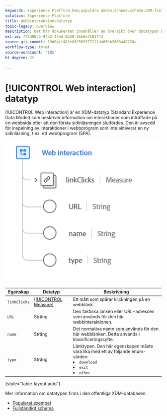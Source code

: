 ```yaml
---
keywords: Experience Platform;hem;populära ämnen;schema;schema;XDM;fields;schemas;Schemas;webbinaktion;datatyp;datatyp;datatyp;data type;
solution: Experience Platform
title: Webbinteraktionsdatatyp
topic-legacy: overview
description: Det här dokumentet innehåller en översikt över datatypen Experience Data Model (XDM) för webbinteraktion.
exl-id: 772d96c5-9fa3-4fed-8b38-16b8e7101743
source-git-commit: 39d04cf482e862569277211d465bb2060a49224a
workflow-type: tm+mt
source-wordcount: '185'
ht-degree: 2%

---
```


# [!UICONTROL Web interaction] datatyp

[!UICONTROL Web interaction] är en XDM-datatyp (Standard Experience Data Model) som beskriver information om interaktioner som inträffade på en webbsida efter att den första sidinläsningen slutfördes. Den är avsedd för inspelning av interaktioner i webbprogram som inte aktiverar en ny sidinläsning, t.ex. ett webbprogram (SPA).

<img src="../images/data-types/web-interaction.PNG" width="500" /><br />

| Egenskap | Datatyp | Beskrivning |
| --- | --- | --- |
| `linkClicks` | [[!UICONTROL Measure]](./measure.md) | Ett mått som spårar klickningen på en webblänk. |
| `URL` | Sträng | Den faktiska länken eller URL-adressen som används för den här webbinteraktionen. |
| `name` | Sträng | Det normativa namn som används för den här webblänken. Detta används i klassificeringssyfte. |
| `type` | Sträng | Länktypen. Den här egenskapen måste vara lika med ett av följande enum-värden: <li> `download` </li> <li> `exit` </li> <li> `other` </li> |

{style=&quot;table-layout:auto&quot;}

Mer information om datatypen finns i den offentliga XDM-databasen:

* [Populerat exempel](https://github.com/adobe/xdm/blob/master/components/datatypes/web/webinteraction.example.1.json)
* [Fullständigt schema](https://github.com/adobe/xdm/blob/master/components/datatypes/web/webinteraction.schema.json)
